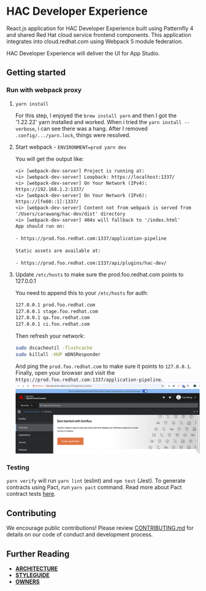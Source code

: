 # HAC Developer Experience

React.js application for HAC Developer Experience built using Patternfly 4 and shared Red Hat cloud service frontend components. This application integrates into cloud.redhat.com using Webpack 5 module federation.

HAC Developer Experience will deliver the UI for App Studio.

## Getting started

### Run with webpack proxy

1. ```yarn install```

    For this step, I enjoyed the ```brew install yarn``` and then I got the '1.22.22' yarn installed and worked.
    When i tried the ```yarn install --verbose```, i can see there was a hang.
    After I removed ```.config/.../yarn.lock```, things were resolved.

2. Start webpack - ```ENVIRONMENT=prod yarn dev```

    You will get the output like:

    ```log
    <i> [webpack-dev-server] Project is running at:
    <i> [webpack-dev-server] Loopback: https://localhost:1337/
    <i> [webpack-dev-server] On Your Network (IPv4): https://192.168.1.2:1337/
    <i> [webpack-dev-server] On Your Network (IPv6): https://[fe80::1]:1337/
    <i> [webpack-dev-server] Content not from webpack is served from '/Users/carawang/hac-dev/dist' directory
    <i> [webpack-dev-server] 404s will fallback to '/index.html'
    App should run on:

    - https://prod.foo.redhat.com:1337/application-pipeline

    Static assets are available at:

    - https://prod.foo.redhat.com:1337/api/plugins/hac-dev/
    ```

3. Update `/etc/hosts` to make sure the prod.foo.redhat.com points to 127.0.0.1

    You need to append this to your `/etc/hosts` for auth:

    ```bash
    127.0.0.1 prod.foo.redhat.com
    127.0.0.1 stage.foo.redhat.com
    127.0.0.1 qa.foo.redhat.com
    127.0.0.1 ci.foo.redhat.com
    ```

    Then refresh your network:

    ```bash
    sudo dscacheutil -flushcache
    sudo killall -HUP mDNSResponder
    ```

    And ping the ```prod.foo.redhat.com``` to make sure it points to ```127.0.0.1```.
    Finally, open your browser and visit the ```https://prod.foo.redhat.com:1337/application-pipeline```.
    ![Alt text](./cara_icons/prod_home.png "a title")

### Testing

`yarn verify` will run `yarn lint` (eslint) and `npm test` (Jest). To generate contracts using Pact, run `yarn pact` command. Read more about Pact contract tests [here](pactTests.md).


## Contributing
We encourage public contributions! Please review [CONTRIBUTING.md](docs/CONTRIBUTING.md) for details on our code of conduct and development process.

## Further Reading
- **[ARCHITECTURE](docs/ARCHITECTURE.md)**
- **[STYLEGUIDE](docs/STYLEGUIDE.md)**
- **[OWNERS](OWNERS)**





